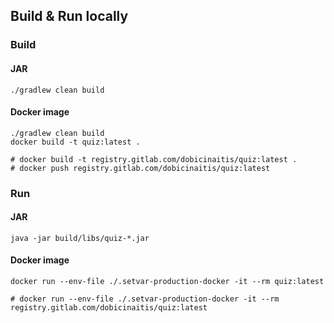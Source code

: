 ## Build & Run locally
### Build
#### JAR
```shell
./gradlew clean build
```
#### Docker image
```shell
./gradlew clean build
docker build -t quiz:latest .

# docker build -t registry.gitlab.com/dobicinaitis/quiz:latest .
# docker push registry.gitlab.com/dobicinaitis/quiz:latest
```
### Run
#### JAR
```shell
java -jar build/libs/quiz-*.jar
```
#### Docker image
```shell
docker run --env-file ./.setvar-production-docker -it --rm quiz:latest

# docker run --env-file ./.setvar-production-docker -it --rm registry.gitlab.com/dobicinaitis/quiz:latest
```